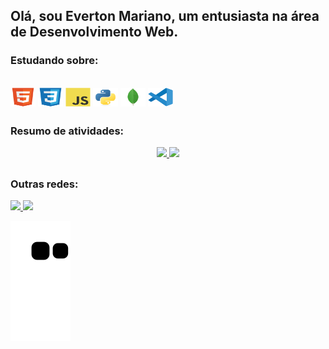 ## Olá, sou Everton Mariano, um entusiasta na área de Desenvolvimento Web.

<p></p>
<h3>Estudando sobre:</h3>

<!-- Linguagens -->
<div style="display: inline_block"><br>
  <img align="center" alt="HTML5" height="30" width="40" src="https://raw.githubusercontent.com/devicons/devicon/master/icons/html5/html5-original.svg">
  <img align="center" alt="CSS3" height="30" width="40" src="https://raw.githubusercontent.com/devicons/devicon/master/icons/css3/css3-original.svg">
  <img align="center" alt="Javascript" height="30" width="40" src="https://raw.githubusercontent.com/devicons/devicon/master/icons/javascript/javascript-original.svg">  
  <img align="center" alt="Python" height="30" width="40" src="https://raw.githubusercontent.com/devicons/devicon/master/icons/python/python-original.svg">
  <img align="center" alt="MongoDB" height="30" width="40" src="https://raw.githubusercontent.com/devicons/devicon/master/icons/mongodb/mongodb-original.svg">
  <img align="center" alt="Vscode" height="30" width="40" src="https://raw.githubusercontent.com/devicons/devicon/master/icons/vscode/vscode-original.svg">
</div>

##

<p></p>
<h3>Resumo de atividades:</h3>

<!-- Gitstats -->
<div align="center">
  <a href="https://github.com/EvertonMariano">
    <img height="135em" src="https://github-readme-stats.vercel.app/api?username=EvertonMariano&hide_title=true&show_icons=true&theme=tokyonight"/>
    <img height="135em" src="https://github-readme-stats.vercel.app/api/top-langs/?username=EvertonMariano&layout=compact&theme=tokyonight"/>
  </a>
</div>
 
##


<p></p>
<h3>Outras redes:</h3>

<!-- Badges -->  
<div style="display: inline_block">
  <a href="https://www.linkedin.com/in/everton-mariano-3aa74848"><img src="https://img.shields.io/badge/LinkedIn-0077B5?style=for-the-badge&logo=linkedin&logoColor=white" target="_blank">
  <a href="https://discord.gg/cz3qYzjGtS" target="_blank"><img src="https://img.shields.io/badge/Discord-7289DA?style=for-the-badge&logo=discord&logoColor=white" target="_blank"></a> 
  </a>
  
  ![Snake animation](https://github.com/evertonmariano/evertonmariano/blob/output/github-contribution-grid-snake.svg)
  
</div>
